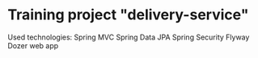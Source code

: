 # Training project "delivery-service"

Used technologies:
Spring MVC 
Spring Data JPA 
Spring Security 
Flyway 
Dozer web app
